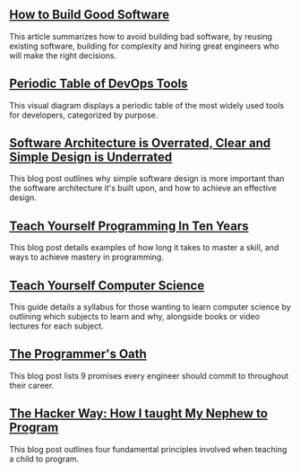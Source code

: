 ## [How to Build Good Software](https://www.csc.gov.sg/articles/how-to-build-good-software)
This article summarizes how to avoid building bad software, by reusing existing software, building for complexity and hiring great engineers who will make the right decisions.

## [Periodic Table of DevOps Tools](https://digital.ai/periodic-table-of-devops-tools)
This visual diagram displays a periodic table of the most widely used tools for developers, categorized by purpose.

## [Software Architecture is Overrated, Clear and Simple Design is Underrated](https://blog.pragmaticengineer.com/software-architecture-is-overrated/)
This blog post outlines why simple software design is more important than the software architecture it's built upon, and how to achieve an effective design.

## [Teach Yourself Programming In Ten Years](https://norvig.com/21-days.html)
This blog post details examples of how long it takes to master a skill, and ways to achieve mastery in programming.

## [Teach Yourself Computer Science](https://teachyourselfcs.com/)
This guide details a syllabus for those wanting to learn computer science by outlining which subjects to learn and why, alongside books or video lectures for each subject.

## [The Programmer's Oath](https://blog.cleancoder.com/uncle-bob/2015/11/18/TheProgrammersOath.html)
This blog post lists 9 promises every engineer should commit to throughout their career.

## [The Hacker Way: How I taught My Nephew to Program](https://stopa.io/post/246)
This blog post outlines four fundamental principles involved when teaching a child to program.
